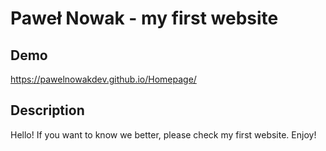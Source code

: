 # Paweł Nowak - my first website

## Demo

https://pawelnowakdev.github.io/Homepage/

## Description

Hello! If you want to know we better, please check my first website. Enjoy!
